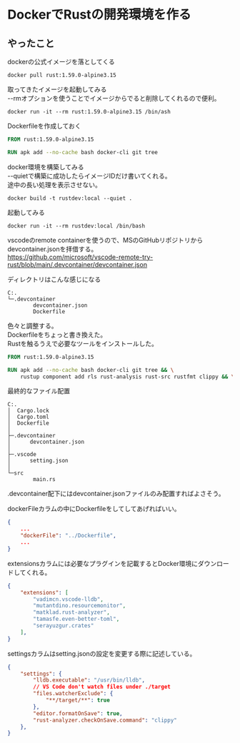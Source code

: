# DockerでRustの開発環境を作る

## やったこと
dockerの公式イメージを落としてくる   
```
docker pull rust:1.59.0-alpine3.15
```

取ってきたイメージを起動してみる   
--rmオプションを使うことでイメージからでると削除してくれるので便利。
```
docker run -it --rm rust:1.59.0-alpine3.15 /bin/ash
```

Dockerfileを作成しておく
```Dockerfile
FROM rust:1.59.0-alpine3.15

RUN apk add --no-cache bash docker-cli git tree
```

docker環境を構築してみる   
--quietで構築に成功したらイメージIDだけ書いてくれる。   
途中の長い処理を表示させない。   
```
docker build -t rustdev:local --quiet .
```

起動してみる
```
docker run -it --rm rustdev:local /bin/bash
```

vscodeのremote containerを使うので、MSのGitHubリポジトリからdevcontainer.jsonを拝借する。   
https://github.com/microsoft/vscode-remote-try-rust/blob/main/.devcontainer/devcontainer.json


ディレクトリはこんな感じになる
```
C:.
└─.devcontainer
        devcontainer.json
        Dockerfile
```

色々と調整する。   
Dockerfileをちょっと書き換えた。   
Rustを触るうえで必要なツールをインストールした。
```Dockerfile
FROM rust:1.59.0-alpine3.15

RUN apk add --no-cache bash docker-cli git tree && \
    rustup component add rls rust-analysis rust-src rustfmt clippy && \
```

最終的なファイル配置
```
C:.
│  Cargo.lock
│  Cargo.toml
│  Dockerfile
│
├─.devcontainer
│      devcontainer.json
│
├─.vscode
│      setting.json
│
└─src
        main.rs
```

.devcontainer配下にはdevcontainer.jsonファイルのみ配置すればよさそう。   

dockerFileカラムの中にDockerfileをしてしてあげればいい。
```json
{
    ...
    "dockerFile": "../Dockerfile",
    ...
}
```

extensionsカラムには必要なプラグインを記載するとDocker環境にダウンロードしてくれる。   
```json
{
    "extensions": [
		"vadimcn.vscode-lldb",
		"mutantdino.resourcemonitor",
		"matklad.rust-analyzer",
		"tamasfe.even-better-toml",
		"serayuzgur.crates"
	],
}
```

settingsカラムはsetting.jsonの設定を変更する際に記述している。
```json
{
    "settings": {
		"lldb.executable": "/usr/bin/lldb",
		// VS Code don't watch files under ./target
		"files.watcherExclude": {
			"**/target/**": true
		},
		"editor.formatOnSave": true,
		"rust-analyzer.checkOnSave.command": "clippy"
	},
}
```